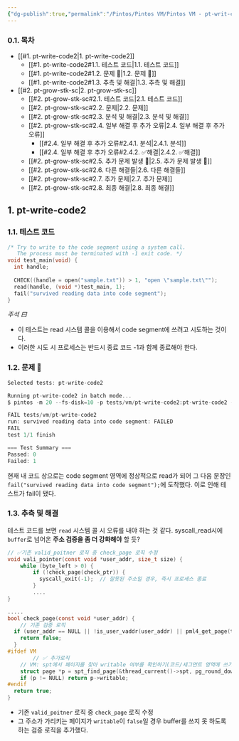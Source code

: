 ```yaml
---
{"dg-publish":true,"permalink":"/Pintos/Pintos VM/Pintos VM - pt-writ-code2 테스트/","noteIcon":"","created":"2025-10-04T21:19:42.536+09:00","updated":"2025-10-15T16:24:40.883+09:00"}
---
```




### 0.1.  목차

- [[#1.  pt-write-code2|1.  pt-write-code2]]
	- [[#1.  pt-write-code2#1.1.  테스트 코드|1.1.  테스트 코드]]
	- [[#1.  pt-write-code2#1.2.  문제 💢|1.2.  문제 💢]]
	- [[#1.  pt-write-code2#1.3.  추측 및 해결|1.3.  추측 및 해결]]
- [[#2.  pt-grow-stk-sc|2.  pt-grow-stk-sc]]
	- [[#2.  pt-grow-stk-sc#2.1.  테스트 코드|2.1.  테스트 코드]]
	- [[#2.  pt-grow-stk-sc#2.2.  문제|2.2.  문제]]
	- [[#2.  pt-grow-stk-sc#2.3.  분석 및 해결|2.3.  분석 및 해결]]
	- [[#2.  pt-grow-stk-sc#2.4.  일부 해결 후 추가 오류|2.4.  일부 해결 후 추가 오류]]
		- [[#2.4.  일부 해결 후 추가 오류#2.4.1.  분석|2.4.1.  분석]]
		- [[#2.4.  일부 해결 후 추가 오류#2.4.2.  ✅해결|2.4.2.  ✅해결]]
	- [[#2.  pt-grow-stk-sc#2.5.  추가 문제 발생 💢|2.5.  추가 문제 발생 💢]]
	- [[#2.  pt-grow-stk-sc#2.6.  다른 해결들|2.6.  다른 해결들]]
	- [[#2.  pt-grow-stk-sc#2.7.  추가 문제|2.7.  추가 문제]]
	- [[#2.  pt-grow-stk-sc#2.8.  최종 해결|2.8.  최종 해결]]

## 1.  pt-write-code2

### 1.1.  테스트 코드 
```c
/* Try to write to the code segment using a system call.
   The process must be terminated with -1 exit code. */
void test_main(void) {
  int handle;
  
  CHECK((handle = open("sample.txt")) > 1, "open \"sample.txt\"");
  read(handle, (void *)test_main, 1);
  fail("survived reading data into code segment");
}
```
*주석 曰*
- 이 테스트는 read 시스템 콜을 이용해서 code segment에 쓰려고 시도하는 것이다.
- 이러한 시도 시 프로세스는 반드시 종료 코드 -1과 함께 종료해야 한다.

### 1.2.  문제 💢
```c
Selected tests: pt-write-code2

Running pt-write-code2 in batch mode... 
$ pintos -m 20 --fs-disk=10 -p tests/vm/pt-write-code2:pt-write-code2 -p ../../tests/vm/sample.txt:sample.txt --swap-disk=4 -- -q -f run 'pt-write-code2'

FAIL tests/vm/pt-write-code2
run: survived reading data into code segment: FAILED
FAIL
test 1/1 finish

=== Test Summary ===
Passed: 0
Failed: 1
```
현재 내 코드 상으로는 code segment 영역에 정상적으로 read가 되어 그 다음 문장인 `fail("survived reading data into code segment");`에 도착했다. 이로 인해 테스트가 fail이 됐다.

### 1.3.  추측 및 해결 
테스트 코드를 보면 `read` 시스템 콜 시 오류를 내야 하는 것 같다.
syscall_read시에 `buffer`로 넘어온 **주소 검증을 좀 더 강화해야** 할 듯?
```C
// ✅기존 valid_poitner 로직 중 check_page 로직 수정
void vali_pointer(const void *user_addr, size_t size) {
	while (byte_left > 0) {
	    if (!check_page(check_ptr)) {
	      syscall_exit(-1);  // 잘못된 주소일 경우, 즉시 프로세스 종료
	    }
	    ....	    
}

.....
bool check_page(const void *user_addr) {
	// 기존 검증 로직 
  if (user_addr == NULL || !is_user_vaddr(user_addr) || pml4_get_page(thread_current()->pml4, user_addr) == NULL){
    return false;
  }
#ifdef VM
		// ✅ 추가로직 
    // VM: spt에서 페이지를 찾아 writable 여부를 확인하기(코드/세그먼트 영역에 쓰기 불가능하도록)
    struct page *p = spt_find_page(&thread_current()->spt, pg_round_down(user_addr));
    if (p != NULL) return p->writable;
#endif
  return true;
}
```
- 기존 `valid_poitner` 로직 중 `check_page` 로직 수정
- 그 주소가 가리키는 페이지가 `writable`이 `false`일 경우 buffer를 쓰지 못 하도록 하는 검증 로직을 추가했다.


